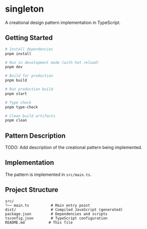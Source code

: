 # singleton

A creational design pattern implementation in TypeScript.

## Getting Started

```bash
# Install dependencies
pnpm install

# Run in development mode (with hot reload)
pnpm dev

# Build for production
pnpm build

# Run production build
pnpm start

# Type check
pnpm type-check

# Clean build artifacts
pnpm clean
```

## Pattern Description

TODO: Add description of the creational pattern being implemented.

## Implementation

The pattern is implemented in `src/main.ts`.

## Project Structure

```
src/
└── main.ts          # Main entry point
dist/                # Compiled JavaScript (generated)
package.json         # Dependencies and scripts
tsconfig.json        # TypeScript configuration
README.md           # This file
```
